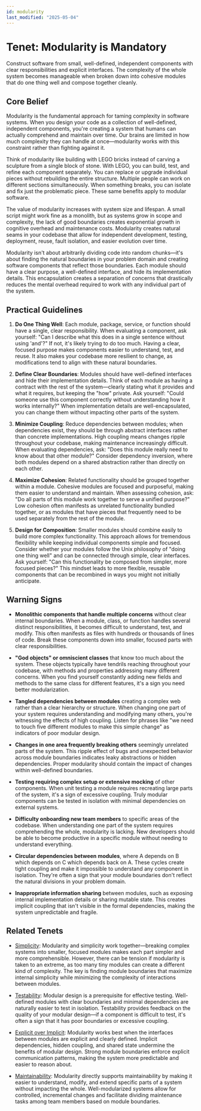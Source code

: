 ```yaml
---
id: modularity
last_modified: "2025-05-04"
---
```


# Tenet: Modularity is Mandatory

Construct software from small, well-defined, independent components with clear responsibilities and explicit interfaces. The complexity of the whole system becomes manageable when broken down into cohesive modules that do one thing well and compose together cleanly.

## Core Belief

Modularity is the fundamental approach for taming complexity in software systems. When you design your code as a collection of well-defined, independent components, you're creating a system that humans can actually comprehend and maintain over time. Our brains are limited in how much complexity they can handle at once—modularity works with this constraint rather than fighting against it.

Think of modularity like building with LEGO bricks instead of carving a sculpture from a single block of stone. With LEGO, you can build, test, and refine each component separately. You can replace or upgrade individual pieces without rebuilding the entire structure. Multiple people can work on different sections simultaneously. When something breaks, you can isolate and fix just the problematic piece. These same benefits apply to modular software.

The value of modularity increases with system size and lifespan. A small script might work fine as a monolith, but as systems grow in scope and complexity, the lack of good boundaries creates exponential growth in cognitive overhead and maintenance costs. Modularity creates natural seams in your codebase that allow for independent development, testing, deployment, reuse, fault isolation, and easier evolution over time.

Modularity isn't about arbitrarily dividing code into random chunks—it's about finding the natural boundaries in your problem domain and creating software components that reflect those boundaries. Each module should have a clear purpose, a well-defined interface, and hide its implementation details. This encapsulation creates a separation of concerns that drastically reduces the mental overhead required to work with any individual part of the system.

## Practical Guidelines

1. **Do One Thing Well**: Each module, package, service, or function should have a single, clear responsibility. When evaluating a component, ask yourself: "Can I describe what this does in a single sentence without using 'and'?" If not, it's likely trying to do too much. Having a clear, focused purpose makes components easier to understand, test, and reuse. It also makes your codebase more resilient to change, as modifications tend to align with these natural boundaries.

2. **Define Clear Boundaries**: Modules should have well-defined interfaces and hide their implementation details. Think of each module as having a contract with the rest of the system—clearly stating what it provides and what it requires, but keeping the "how" private. Ask yourself: "Could someone use this component correctly without understanding how it works internally?" When implementation details are well-encapsulated, you can change them without impacting other parts of the system.

3. **Minimize Coupling**: Reduce dependencies between modules; when dependencies exist, they should be through abstract interfaces rather than concrete implementations. High coupling means changes ripple throughout your codebase, making maintenance increasingly difficult. When evaluating dependencies, ask: "Does this module really need to know about that other module?" Consider dependency inversion, where both modules depend on a shared abstraction rather than directly on each other.

4. **Maximize Cohesion**: Related functionality should be grouped together within a module. Cohesive modules are focused and purposeful, making them easier to understand and maintain. When assessing cohesion, ask: "Do all parts of this module work together to serve a unified purpose?" Low cohesion often manifests as unrelated functionality bundled together, or as modules that have pieces that frequently need to be used separately from the rest of the module.

5. **Design for Composition**: Smaller modules should combine easily to build more complex functionality. This approach allows for tremendous flexibility while keeping individual components simple and focused. Consider whether your modules follow the Unix philosophy of "doing one thing well" and can be connected through simple, clear interfaces. Ask yourself: "Can this functionality be composed from simpler, more focused pieces?" This mindset leads to more flexible, reusable components that can be recombined in ways you might not initially anticipate.

## Warning Signs

- **Monolithic components that handle multiple concerns** without clear internal boundaries. When a module, class, or function handles several distinct responsibilities, it becomes difficult to understand, test, and modify. This often manifests as files with hundreds or thousands of lines of code. Break these components down into smaller, focused parts with clear responsibilities.

- **"God objects" or omniscient classes** that know too much about the system. These objects typically have tendrils reaching throughout your codebase, with methods and properties addressing many different concerns. When you find yourself constantly adding new fields and methods to the same class for different features, it's a sign you need better modularization.

- **Tangled dependencies between modules** creating a complex web rather than a clear hierarchy or structure. When changing one part of your system requires understanding and modifying many others, you're witnessing the effects of high coupling. Listen for phrases like "we need to touch five different modules to make this simple change" as indicators of poor modular design.

- **Changes in one area frequently breaking others** seemingly unrelated parts of the system. This ripple effect of bugs and unexpected behavior across module boundaries indicates leaky abstractions or hidden dependencies. Proper modularity should contain the impact of changes within well-defined boundaries.

- **Testing requiring complex setup or extensive mocking** of other components. When unit testing a module requires recreating large parts of the system, it's a sign of excessive coupling. Truly modular components can be tested in isolation with minimal dependencies on external systems.

- **Difficulty onboarding new team members** to specific areas of the codebase. When understanding one part of the system requires comprehending the whole, modularity is lacking. New developers should be able to become productive in a specific module without needing to understand everything.

- **Circular dependencies between modules**, where A depends on B which depends on C which depends back on A. These cycles create tight coupling and make it impossible to understand any component in isolation. They're often a sign that your module boundaries don't reflect the natural divisions in your problem domain.

- **Inappropriate information sharing** between modules, such as exposing internal implementation details or sharing mutable state. This creates implicit coupling that isn't visible in the formal dependencies, making the system unpredictable and fragile.

## Related Tenets

- [Simplicity](/tenets/simplicity.md): Modularity and simplicity work together—breaking complex systems into smaller, focused modules makes each part simpler and more comprehensible. However, there can be tension if modularity is taken to an extreme, as too many tiny modules can create a different kind of complexity. The key is finding module boundaries that maximize internal simplicity while minimizing the complexity of interactions between modules.

- [Testability](/tenets/testability.md): Modular design is a prerequisite for effective testing. Well-defined modules with clear boundaries and minimal dependencies are naturally easier to test in isolation. Testability provides feedback on the quality of your modular design—if a component is difficult to test, it's often a sign that it has poor boundaries or excessive coupling.

- [Explicit over Implicit](/tenets/explicit-over-implicit.md): Modularity works best when the interfaces between modules are explicit and clearly defined. Implicit dependencies, hidden coupling, and shared state undermine the benefits of modular design. Strong module boundaries enforce explicit communication patterns, making the system more predictable and easier to reason about.

- [Maintainability](/tenets/maintainability.md): Modularity directly supports maintainability by making it easier to understand, modify, and extend specific parts of a system without impacting the whole. Well-modularized systems allow for controlled, incremental changes and facilitate dividing maintenance tasks among team members based on module boundaries.